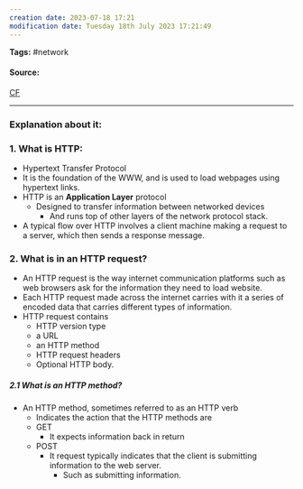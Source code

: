 ```yaml
---
creation date: 2023-07-18 17:21
modification date: Tuesday 18th July 2023 17:21:49
---
```


**Tags:** #network 

#### Source:
[CF](https://www.cloudflare.com/learning/ddos/glossary/hypertext-transfer-protocol-http/)

--------------------------------------

### Explanation about it:

### 1. What is HTTP:

* Hypertext Transfer Protocol
* It is the foundation of the WWW, and is used to load webpages using hypertext links.
* HTTP is an **Application Layer** protocol
	* Designed to transfer information between networked devices 
		* And runs top of other layers of the network protocol stack.
*  A typical flow over HTTP involves a client machine making a request to a server, which then sends a response message.


### 2. What is in an HTTP request?

* An HTTP request is the way internet communication platforms such as web browsers ask for the information they need to load website.
* Each HTTP request made across the internet carries with it a series of encoded data that carries different types of information.
* HTTP request contains
	* HTTP version type
	* a URL
	* an HTTP method
	* HTTP request headers
	* Optional HTTP body.

##### 2.1 What is an HTTP method?

* An HTTP method, sometimes referred to as an HTTP verb
	* Indicates the action that the HTTP methods are 
	* GET 
		* It expects information back in return
	* POST
		* It request typically indicates that the client is submitting information to the web server.
			* Such as submitting information.